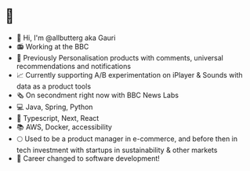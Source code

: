 # :wave:

- :eyes: Hi, I'm @allbutterg aka Gauri
- :radio: Working at the BBC
- :sparkling_heart: Previously Personalisation products with comments, universal recommendations and notifications 
- :chart_with_upwards_trend: Currently supporting A/B experimentation on iPlayer & Sounds with data as a product tools
- :newspaper_roll: On secondment right now with BBC News Labs
- :computer: Java, Spring, Python
- :school_satchel: Typescript, Next, React
- :books: AWS, Docker, accessibility
- :full_moon: Used to be a product manager in e-commerce, and before then in tech investment with startups in sustainability & other markets
- :seedling: Career changed to software development!
